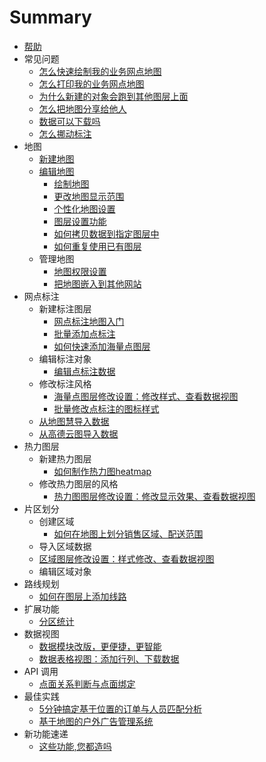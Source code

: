 # Summary

* [帮助](README.md)
* 常见问题
   * [怎么快速绘制我的业务网点地图](draw-map.md)
   * [怎么打印我的业务网点地图](print-map.md)
   * [为什么新建的对象会跑到其他图层上面](cur-layer.md)
   * [怎么把地图分享给他人](shared-map.md)
   * [数据可以下载吗](download-data.md)
   * [怎么挪动标注](move-mark.md)
* 地图
   * [新建地图](new-map.md)
   * [编辑地图](ditubianji.md)
       * [绘制地图](draw-a-map.md)
       * [更改地图显示范围](change-map.md)
       * [个性化地图设置](personalized-map.md)
       * [图层设置功能](layer-settings.md)
       * [如何拷贝数据到指定图层中](copy-data.md)
       * [如何重复使用已有图层](copy-layer.md)
   * 管理地图
       * [地图权限设置](map-permissions.md)
       * [把地图嵌入到其他网站](map-embed.md)
* 网点标注
   * 新建标注图层
       * [网点标注地图入门](map-entry.md)
       * [批量添加点标注](maker-batch.md)
       * [如何快速添加海量点图层](bigdata-layer.md)
   * 编辑标注对象
       * [编辑点标注数据](mark-data.md)
   * 修改标注风格
       * [海量点图层修改设置：修改样式、查看数据视图](set-mass-layer.md)
       * [批量修改点标注的图标样式](batch-modify-maker.md)
   * [从地图慧导入数据](import-dituhui.md)
   * [从高德云图导入数据](import-amap.md)
* 热力图层
   * 新建热力图层
       * [如何制作热力图heatmap](create-heatmap.md)
   * 修改热力图层的风格
       * [热力图图层修改设置：修改显示效果、查看数据视图](heatmap-setting.md)
* 片区划分
   * 创建区域
       * [如何在地图上划分销售区域、配送范围](draw-region.md)
   * 导入区域数据
   * [区域图层修改设置：样式修改、查看数据视图](regionlayer-setting.md)
   * 编辑区域对象
* 路线规划
   * [如何在图层上添加线路](add-line.md)
* 扩展功能
   * [分区统计](statistic-analysis.md)
* 数据视图
   * [数据模块改版，更便捷，更智能](data-template.md)
   * [数据表格视图：添加行列、下载数据](data-tale-view.md)
* API 调用
   * [点面关系判断与点面绑定](marker-in-region.md)
* 最佳实践
   * [5分钟搞定基于位置的订单与人员匹配分析](geobi-heatmap.md)
   * [基于地图的户外广告管理系统](outdoors-ad.md)
* 新功能速递
   * [这些功能,您都造吗](new-function.md)

